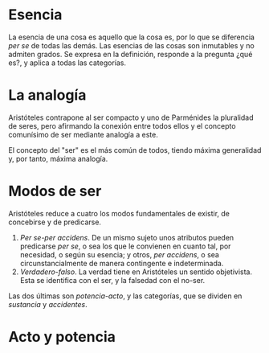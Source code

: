 
# Esencia

La esencia de una cosa es aquello que la cosa es, por lo que se diferencia *per se* de todas las demás. Las esencias de las cosas son inmutables y no admiten grados. Se expresa en la definición, responde a la pregunta ¿qué es?, y aplica a todas las categorías.


# La analogía

Aristóteles contrapone al ser compacto y uno de Parménides la pluralidad de seres, pero afirmando la conexión entre todos ellos y el concepto comunísimo de ser mediante analogía a este.

El concepto del "ser" es el más común de todos, tiendo máxima generalidad y, por tanto, máxima analogía.


# Modos de ser

Aristóteles reduce a cuatro los modos fundamentales de existir, de concebirse y de predicarse.

1. *Per se-per accidens*. De un mismo sujeto unos atributos pueden predicarse *per se*, o sea los que le convienen en cuanto tal, por necesidad, o según su esencia; y otros, *per accidens*, o sea circunstancialmente de manera contingente e indeterminada.
2. *Verdadero-falso*. La verdad tiene en Aristóteles un sentido objetivista. Esta se identifica con el ser, y la falsedad con el no-ser.

Las dos últimas son *potencia-acto*, y las categorías, que se dividen en *sustancia* y *accidentes*.

# Acto y potencia